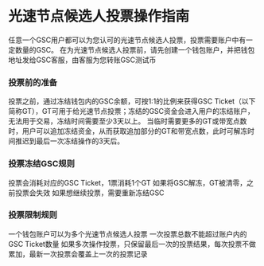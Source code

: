 # 光速节点候选人投票操作指南

任意一个GSC用户都可以为您认可的光速节点候选人投票，投票需要账户中有一定数量的GSC。
在为光速节点候选人投票前，请先创建一个钱包账户，并把钱包地址发给GSC客服，由客服为您转账GSC测试币

### 投票前的准备
投票之前，通过冻结钱包内的GSC余额，可按1:1的比例来获得GSC Ticket（以下简称GT），GT可用于给光速节点投票；冻结的GSC资金会进入用户的冻结账户，无法用于交易，冻结时间需要至少3天以上。
当临时需要更多的GT或带宽点数时，用户可以追加冻结资金，从而获取追加部分的GT和带宽点数，此时可解冻时间推迟到最后一次冻结操作的3天后。

### 投票冻结GSC规则
投票会消耗对应的GSC Ticket，1票消耗1个GT
如果将GSC解冻，GT被清零，之前投票会失效
如果想继续投票，需要重新冻结GSC


### 投票限制规则
一个钱包账户可以为多个光速节点候选人投票
一次投票总数不能超过账户内的GSC Ticket数量
如果多次操作投票，只保留最后一次的投票结果，每次投票不做累加，最新一次投票会覆盖上一次的投票记录
